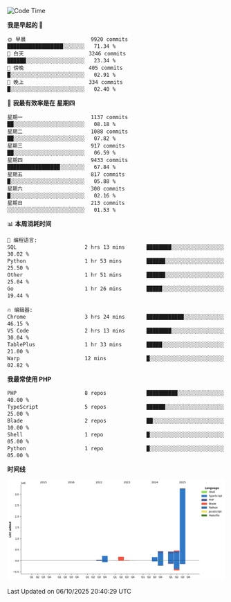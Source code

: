 <!--START_SECTION:waka-->
![Code Time](http://img.shields.io/badge/Code%20Time-4%2C265%20hrs%2023%20mins-blue)

**我是早起的 🐤** 

```text
🌞 早晨                     9920 commits        ██████████████████░░░░░░░   71.34 % 
🌆 白天                     3246 commits        ██████░░░░░░░░░░░░░░░░░░░   23.34 % 
🌃 傍晚                     405 commits         █░░░░░░░░░░░░░░░░░░░░░░░░   02.91 % 
🌙 晚上                     334 commits         █░░░░░░░░░░░░░░░░░░░░░░░░   02.40 % 
```
📅 **我最有效率是在 星期四** 

```text
星期一                      1137 commits        ██░░░░░░░░░░░░░░░░░░░░░░░   08.18 % 
星期二                      1088 commits        ██░░░░░░░░░░░░░░░░░░░░░░░   07.82 % 
星期三                      917 commits         ██░░░░░░░░░░░░░░░░░░░░░░░   06.59 % 
星期四                      9433 commits        █████████████████░░░░░░░░   67.84 % 
星期五                      817 commits         █░░░░░░░░░░░░░░░░░░░░░░░░   05.88 % 
星期六                      300 commits         █░░░░░░░░░░░░░░░░░░░░░░░░   02.16 % 
星期日                      213 commits         ░░░░░░░░░░░░░░░░░░░░░░░░░   01.53 % 
```


📊 **本周消耗时间** 

```text
💬 编程语言: 
SQL                      2 hrs 13 mins       ████████░░░░░░░░░░░░░░░░░   30.02 % 
Python                   1 hr 53 mins        ██████░░░░░░░░░░░░░░░░░░░   25.50 % 
Other                    1 hr 51 mins        ██████░░░░░░░░░░░░░░░░░░░   25.04 % 
Go                       1 hr 26 mins        █████░░░░░░░░░░░░░░░░░░░░   19.44 % 

🔥 编辑器: 
Chrome                   3 hrs 24 mins       ████████████░░░░░░░░░░░░░   46.15 % 
VS Code                  2 hrs 13 mins       ████████░░░░░░░░░░░░░░░░░   30.04 % 
TablePlus                1 hr 33 mins        █████░░░░░░░░░░░░░░░░░░░░   21.00 % 
Warp                     12 mins             █░░░░░░░░░░░░░░░░░░░░░░░░   02.82 % 
```

**我最常使用 PHP** 

```text
PHP                      8 repos             ██████████░░░░░░░░░░░░░░░   40.00 % 
TypeScript               5 repos             ██████░░░░░░░░░░░░░░░░░░░   25.00 % 
Blade                    2 repos             ██░░░░░░░░░░░░░░░░░░░░░░░   10.00 % 
Shell                    1 repo              █░░░░░░░░░░░░░░░░░░░░░░░░   05.00 % 
Python                   1 repo              █░░░░░░░░░░░░░░░░░░░░░░░░   05.00 % 
```



**时间线**

![Lines of Code chart](https://raw.githubusercontent.com/abrahamgreyson/abrahamgreyson/main/assets/bar_graph.png)


 Last Updated on 06/10/2025 20:40:29 UTC
<!--END_SECTION:waka-->
